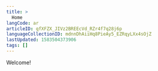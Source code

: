 ```yaml
---
title: >
  Home
langCode: ar
articleID: qfXFZX_JIVz2BREEcVd_RZr4f7q28j6p
languageCollectionID: mdnnDhAiiHq8PieAy5_EZRqyLXx4sOjZ
lastUpdated: 1583504373906
tags: []
---
```


Welcome!
